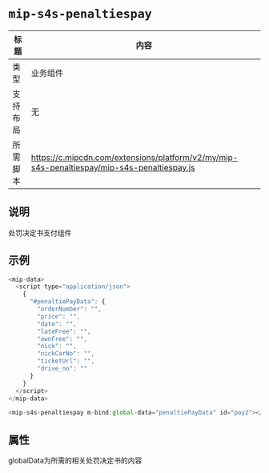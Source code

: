 # `mip-s4s-penaltiespay`

标题|内容
----|----
类型|业务组件
支持布局|无
所需脚本|https://c.mipcdn.com/extensions/platform/v2/my/mip-s4s-penaltiespay/mip-s4s-penaltiespay.js

## 说明

处罚决定书支付组件

## 示例

```js
<mip-data>
  <script type="application/json">
    {
      "#penaltiePayData": {
        "orderNumber": "",
        "price": "",
        "date": "",
        "lateFree": "",
        "ownFree": "",
        "nick": "",
        "nickCarNo": "",
        "ticketUrl": "",
        "drive_no": ""
      }
    }
  </script>
</mip-data>

<mip-s4s-penaltiespay m-bind:global-data="penaltiePayData" id="pay2"></mip-s4s-penaltiespay>
```

## 属性

globalData为所需的相关处罚决定书的内容
